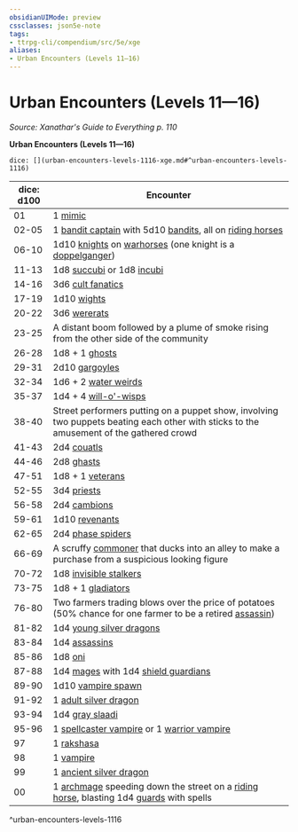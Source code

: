```yaml
---
obsidianUIMode: preview
cssclasses: json5e-note
tags:
- ttrpg-cli/compendium/src/5e/xge
aliases:
- Urban Encounters (Levels 11—16)
---
```

# Urban Encounters (Levels 11—16)
*Source: Xanathar's Guide to Everything p. 110* 

**Urban Encounters (Levels 11—16)**

`dice: [](urban-encounters-levels-1116-xge.md#^urban-encounters-levels-1116)`

| dice: d100 | Encounter |
|------------|-----------|
| 01 | 1 [mimic](/3-Mechanics/CLI/Compendium/bestiary/monstrosity/mimic.md) |
| 02-05 | 1 [bandit captain](/3-Mechanics/CLI/Compendium/bestiary/humanoid/bandit-captain.md) with 5d10 [bandits](/3-Mechanics/CLI/Compendium/bestiary/humanoid/bandit.md), all on [riding horses](/3-Mechanics/CLI/Compendium/bestiary/beast/riding-horse.md) |
| 06-10 | 1d10 [knights](/3-Mechanics/CLI/Compendium/bestiary/humanoid/knight.md) on [warhorses](/3-Mechanics/CLI/Compendium/bestiary/beast/warhorse.md) (one knight is a [doppelganger](/3-Mechanics/CLI/Compendium/bestiary/monstrosity/doppelganger.md)) |
| 11-13 | 1d8 [succubi](/3-Mechanics/CLI/Compendium/bestiary/fiend/succubus.md) or 1d8 [incubi](/3-Mechanics/CLI/Compendium/bestiary/fiend/incubus.md) |
| 14-16 | 3d6 [cult fanatics](/3-Mechanics/CLI/Compendium/bestiary/humanoid/cult-fanatic.md) |
| 17-19 | 1d10 [wights](/3-Mechanics/CLI/Compendium/bestiary/undead/wight.md) |
| 20-22 | 3d6 [wererats](/3-Mechanics/CLI/Compendium/bestiary/humanoid/wererat.md) |
| 23-25 | A distant boom followed by a plume of smoke rising from the other side of the community |
| 26-28 | 1d8 + 1 [ghosts](/3-Mechanics/CLI/Compendium/bestiary/undead/ghost.md) |
| 29-31 | 2d10 [gargoyles](/3-Mechanics/CLI/Compendium/bestiary/elemental/gargoyle.md) |
| 32-34 | 1d6 + 2 [water weirds](/3-Mechanics/CLI/Compendium/bestiary/elemental/water-weird.md) |
| 35-37 | 1d4 + 4 [will-o'-wisps](/3-Mechanics/CLI/Compendium/bestiary/undead/will-o-wisp.md) |
| 38-40 | Street performers putting on a puppet show, involving two puppets beating each other with sticks to the amusement of the gathered crowd |
| 41-43 | 2d4 [couatls](/3-Mechanics/CLI/Compendium/bestiary/celestial/couatl.md) |
| 44-46 | 2d8 [ghasts](/3-Mechanics/CLI/Compendium/bestiary/undead/ghast.md) |
| 47-51 | 1d8 + 1 [veterans](/3-Mechanics/CLI/Compendium/bestiary/humanoid/veteran.md) |
| 52-55 | 3d4 [priests](/3-Mechanics/CLI/Compendium/bestiary/humanoid/priest.md) |
| 56-58 | 2d4 [cambions](/3-Mechanics/CLI/Compendium/bestiary/fiend/cambion.md) |
| 59-61 | 1d10 [revenants](/3-Mechanics/CLI/Compendium/bestiary/undead/revenant.md) |
| 62-65 | 2d4 [phase spiders](/3-Mechanics/CLI/Compendium/bestiary/monstrosity/phase-spider.md) |
| 66-69 | A scruffy [commoner](/3-Mechanics/CLI/Compendium/bestiary/humanoid/commoner.md) that ducks into an alley to make a purchase from a suspicious looking figure |
| 70-72 | 1d8 [invisible stalkers](/3-Mechanics/CLI/Compendium/bestiary/elemental/invisible-stalker.md) |
| 73-75 | 1d8 + 1 [gladiators](/3-Mechanics/CLI/Compendium/bestiary/humanoid/gladiator.md) |
| 76-80 | Two farmers trading blows over the price of potatoes (50% chance for one farmer to be a retired [assassin](/3-Mechanics/CLI/Compendium/bestiary/humanoid/assassin.md)) |
| 81-82 | 1d4 [young silver dragons](/3-Mechanics/CLI/Compendium/bestiary/dragon/young-silver-dragon.md) |
| 83-84 | 1d4 [assassins](/3-Mechanics/CLI/Compendium/bestiary/humanoid/assassin.md) |
| 85-86 | 1d8 [oni](/3-Mechanics/CLI/Compendium/bestiary/giant/oni.md) |
| 87-88 | 1d4 [mages](/3-Mechanics/CLI/Compendium/bestiary/humanoid/mage.md) with 1d4 [shield guardians](/3-Mechanics/CLI/Compendium/bestiary/construct/shield-guardian.md) |
| 89-90 | 1d10 [vampire spawn](/3-Mechanics/CLI/Compendium/bestiary/undead/vampire-spawn.md) |
| 91-92 | 1 [adult silver dragon](/3-Mechanics/CLI/Compendium/bestiary/dragon/adult-silver-dragon.md) |
| 93-94 | 1d4 [gray slaadi](/3-Mechanics/CLI/Compendium/bestiary/aberration/gray-slaad.md) |
| 95-96 | 1 [spellcaster vampire](/3-Mechanics/CLI/Compendium/bestiary/undead/vampire-spellcaster.md) or 1 [warrior vampire](/3-Mechanics/CLI/Compendium/bestiary/undead/vampire-warrior.md) |
| 97 | 1 [rakshasa](/3-Mechanics/CLI/Compendium/bestiary/fiend/rakshasa.md) |
| 98 | 1 [vampire](/3-Mechanics/CLI/Compendium/bestiary/undead/vampire.md) |
| 99 | 1 [ancient silver dragon](/3-Mechanics/CLI/Compendium/bestiary/dragon/ancient-silver-dragon.md) |
| 00 | 1 [archmage](/3-Mechanics/CLI/Compendium/bestiary/humanoid/archmage.md) speeding down the street on a [riding horse](/3-Mechanics/CLI/Compendium/bestiary/beast/riding-horse.md), blasting 1d4 [guards](/3-Mechanics/CLI/Compendium/bestiary/humanoid/guard.md) with spells |
^urban-encounters-levels-1116